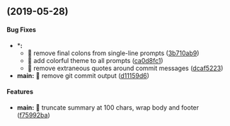 <a name=""></a>
##  (2019-05-28)


#### Bug Fixes

* ***:**
  *  🐛 remove final colons from single-line prompts ([3b710ab9](3b710ab9))
  *  🐛 add colorful theme to all prompts ([ca0d8fc1](ca0d8fc1))
  *  🐛 remove extraneous quotes around commit messages ([dcaf5223](dcaf5223))
* **main:**  🐛 remove git commit output ([d11159d6](d11159d6))

#### Features

* **main:**  🎸 truncate summary at 100 chars, wrap body and footer ([f75992ba](f75992ba))



